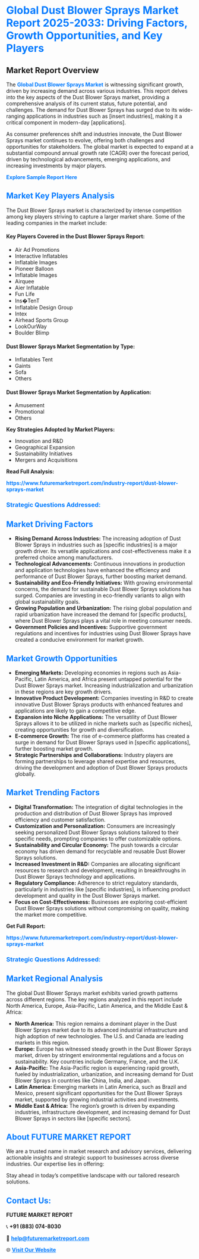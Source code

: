 <h1 style="color: #007BFF;">Global Dust Blower Sprays Market Report 2025-2033: Driving Factors, Growth Opportunities, and Key Players</h1>

<section id="overview">
<h2>Market Report Overview</h2>
<p>The <a href="https://www.futuremarketreport.com/industry-report/dust-blower-sprays-market" style="color: #007BFF; text-decoration: none;"><strong>Global Dust Blower Sprays Market</strong></a> is witnessing significant growth, driven by increasing demand across various industries. This report delves into the key aspects of the Dust Blower Sprays market, providing a comprehensive analysis of its current status, future potential, and challenges. The demand for Dust Blower Sprays has surged due to its wide-ranging applications in industries such as [insert industries], making it a critical component in modern-day [applications].</p>
<p>As consumer preferences shift and industries innovate, the Dust Blower Sprays market continues to evolve, offering both challenges and opportunities for stakeholders. The global market is expected to expand at a substantial compound annual growth rate (CAGR) over the forecast period, driven by technological advancements, emerging applications, and increasing investments by major players.</p>
</section>

<section id="overview">
<p><a href="https://www.futuremarketreport.com/request-sample/reportId=31942" style="color: #007BFF; text-decoration: none;"><strong>Explore Sample Report Here</strong></a></p>
</section>

<section id="key-players">
<h2 style="color: #007BFF;">Market Key Players Analysis</h2>
<p>The Dust Blower Sprays market is characterized by intense competition among key players striving to capture a larger market share. Some of the leading companies in the market include:</p>
<h4>Key Players Covered in the Dust Blower Sprays Report:</h4>
<ul><li>Air Ad Promotions</li><li>Interactive Inflatables</li><li>Inflatable Images</li><li>Pioneer Balloon</li><li>Inflatable Images</li><li>Airquee</li><li>Aier Inflatable</li><li>Fun Life</li><li>Ins�TenT</li><li>Inflatable Design Group</li><li>Intex</li><li>Airhead Sports Group</li><li>LookOurWay</li><li>Boulder Blimp</li></ul>
<h4>Dust Blower Sprays Market Segmentation by Type:</h4>
<ul><li>Inflatables Tent</li><li>Gaints</li><li>Sofa</li><li>Others</li></ul>

<h4>Dust Blower Sprays Market Segmentation by Application:</h4>
<ul><li>Amusement</li><li>Promotional</li><li>Others</li></ul>
<p><strong>Key Strategies Adopted by Market Players:</strong></p>
<ul>
<li>Innovation and R&D</li>
<li>Geographical Expansion</li>
<li>Sustainability Initiatives</li>
<li>Mergers and Acquisitions</li>
</ul>
</section>

<section>
<p><strong>Read Full Analysis: </strong></p><a href="https://www.futuremarketreport.com/industry-report/dust-blower-sprays-market" style="color: #007BFF; text-decoration: none;"><strong>https://www.futuremarketreport.com/industry-report/dust-blower-sprays-market</strong></a>
<h3 style="color: #007BFF;">Strategic Questions Addressed:</h3>
</section>

<section id="driving-factors">
<h2 style="color: #007BFF;">Market Driving Factors</h2>
<ul>
<li><strong>Rising Demand Across Industries:</strong> The increasing adoption of Dust Blower Sprays in industries such as [specific industries] is a major growth driver. Its versatile applications and cost-effectiveness make it a preferred choice among manufacturers.</li>
<li><strong>Technological Advancements:</strong> Continuous innovations in production and application technologies have enhanced the efficiency and performance of Dust Blower Sprays, further boosting market demand.</li>
<li><strong>Sustainability and Eco-Friendly Initiatives:</strong> With growing environmental concerns, the demand for sustainable Dust Blower Sprays solutions has surged. Companies are investing in eco-friendly variants to align with global sustainability goals.</li>
<li><strong>Growing Population and Urbanization:</strong> The rising global population and rapid urbanization have increased the demand for [specific products], where Dust Blower Sprays plays a vital role in meeting consumer needs.</li>
<li><strong>Government Policies and Incentives:</strong> Supportive government regulations and incentives for industries using Dust Blower Sprays have created a conducive environment for market growth.</li>
</ul>
</section>

<section id="growth-opportunities">
<h2 style="color: #007BFF;">Market Growth Opportunities</h2>
<ul>
<li><strong>Emerging Markets:</strong> Developing economies in regions such as Asia-Pacific, Latin America, and Africa present untapped potential for the Dust Blower Sprays market. Increasing industrialization and urbanization in these regions are key growth drivers.</li>
<li><strong>Innovative Product Development:</strong> Companies investing in R&D to create innovative Dust Blower Sprays products with enhanced features and applications are likely to gain a competitive edge.</li>
<li><strong>Expansion into Niche Applications:</strong> The versatility of Dust Blower Sprays allows it to be utilized in niche markets such as [specific niches], creating opportunities for growth and diversification.</li>
<li><strong>E-commerce Growth:</strong> The rise of e-commerce platforms has created a surge in demand for Dust Blower Sprays used in [specific applications], further boosting market growth.</li>
<li><strong>Strategic Partnerships and Collaborations:</strong> Industry players are forming partnerships to leverage shared expertise and resources, driving the development and adoption of Dust Blower Sprays products globally.</li>
</ul>
</section>

<section id="trending-factors">
<h2 style="color: #007BFF;">Market Trending Factors</h2>
<ul>
<li><strong>Digital Transformation:</strong> The integration of digital technologies in the production and distribution of Dust Blower Sprays has improved efficiency and customer satisfaction.</li>
<li><strong>Customization and Personalization:</strong> Consumers are increasingly seeking personalized Dust Blower Sprays solutions tailored to their specific needs, prompting companies to offer customizable options.</li>
<li><strong>Sustainability and Circular Economy:</strong> The push towards a circular economy has driven demand for recyclable and reusable Dust Blower Sprays solutions.</li>
<li><strong>Increased Investment in R&D:</strong> Companies are allocating significant resources to research and development, resulting in breakthroughs in Dust Blower Sprays technology and applications.</li>
<li><strong>Regulatory Compliance:</strong> Adherence to strict regulatory standards, particularly in industries like [specific industries], is influencing product development and quality in the Dust Blower Sprays market.</li>
<li><strong>Focus on Cost-Effectiveness:</strong> Businesses are exploring cost-efficient Dust Blower Sprays solutions without compromising on quality, making the market more competitive.</li>
</ul>
</section>

<section>
<p><strong>Get Full Report: </strong></p><a href="https://www.futuremarketreport.com/industry-report/dust-blower-sprays-market" style="color: #007BFF; text-decoration: none;"><strong>https://www.futuremarketreport.com/industry-report/dust-blower-sprays-market</strong></a>
<h3 style="color: #007BFF;">Strategic Questions Addressed:</h3>
</section>


<section id="regional-analysis">
<h2 style="color: #007BFF;">Market Regional Analysis</h2>
<p>The global Dust Blower Sprays market exhibits varied growth patterns across different regions. The key regions analyzed in this report include North America, Europe, Asia-Pacific, Latin America, and the Middle East & Africa:</p>
<ul>
<li><strong>North America:</strong> This region remains a dominant player in the Dust Blower Sprays market due to its advanced industrial infrastructure and high adoption of new technologies. The U.S. and Canada are leading markets in this region.</li>
<li><strong>Europe:</strong> Europe has witnessed steady growth in the Dust Blower Sprays market, driven by stringent environmental regulations and a focus on sustainability. Key countries include Germany, France, and the U.K.</li>
<li><strong>Asia-Pacific:</strong> The Asia-Pacific region is experiencing rapid growth, fueled by industrialization, urbanization, and increasing demand for Dust Blower Sprays in countries like China, India, and Japan.</li>
<li><strong>Latin America:</strong> Emerging markets in Latin America, such as Brazil and Mexico, present significant opportunities for the Dust Blower Sprays market, supported by growing industrial activities and investments.</li>
<li><strong>Middle East & Africa:</strong> The region’s growth is driven by expanding industries, infrastructure development, and increasing demand for Dust Blower Sprays in sectors like [specific sectors].</li>
</ul>
</section>

<footer>
<h2 style="color: #007BFF;">About FUTURE MARKET REPORT</h2>
<p>We are a trusted name in market research and advisory services, delivering actionable insights and strategic support to businesses across diverse industries. Our expertise lies in offering:</p>

<p>Stay ahead in today’s competitive landscape with our tailored research solutions.</p>

<h2 style="color: #007BFF;">Contact Us:</h2>
<p><strong>FUTURE MARKET REPORT</strong></p>
<p>📞 <strong>+91 (883) 074-8030</strong></p>
<p>📧 <strong><a href="mailto:help@futuremarketreport.com" style="color: #007BFF;">help@futuremarketreport.com</a></strong></p>
<p>🌐 <strong><a href="https://www.futuremarketreport.com/" style="color: #007BFF;">Visit Our Website</a></strong></p>
</footer>